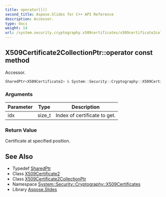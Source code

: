 ```yaml
---
title: operator[]()
second_title: Aspose.Slides for C++ API Reference
description: Accessor.
type: docs
weight: 14
url: /system.security.cryptography.x509certificates/x509certificate2collectionptr/operator[]/
---
```

## X509Certificate2CollectionPtr::operator[](size_t) const method


Accessor.

```cpp
SharedPtr<X509Certificate2> & System::Security::Cryptography::X509Certificates::X509Certificate2CollectionPtr::operator[](size_t idx) const
```


### Arguments

| Parameter | Type | Description |
| --- | --- | --- |
| idx | size_t | Index of certificate to get. |

### Return Value

Certificate at specified position.

## See Also

* Typedef [SharedPtr](../../../system/sharedptr/)
* Class [X509Certificate2](../../x509certificate2/)
* Class [X509Certificate2CollectionPtr](../)
* Namespace [System::Security::Cryptography::X509Certificates](../../)
* Library [Aspose.Slides](../../../)